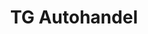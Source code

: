 ---
title: "TG Autohandel"
url: /goerlitz/tg-autohandel-gottlieb-daimler-strasse/
shop: Autohaus
---